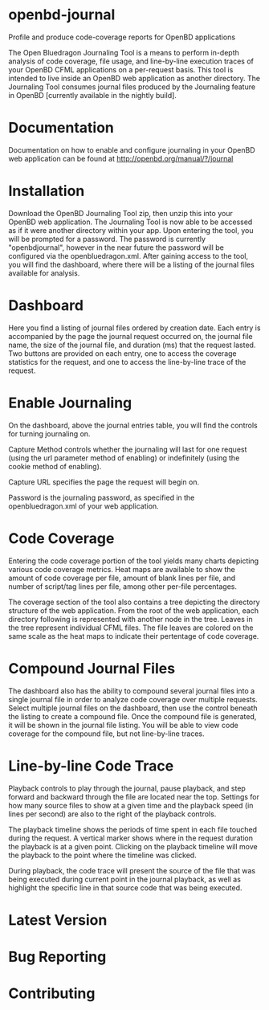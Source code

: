 # openbd-journal
Profile and produce code-coverage reports for OpenBD applications

The Open Bluedragon Journaling Tool is a means to perform in-depth analysis of code coverage, file usage, and line-by-line execution traces of your OpenBD CFML applications on a per-request basis. This tool is intended to live inside an OpenBD web application as another directory. The Journaling Tool consumes journal files produced by the Journaling feature in OpenBD [currently available in the nightly build].

# Documentation
Documentation on how to enable and configure journaling in your OpenBD web application can be found at http://openbd.org/manual/?/journal

# Installation
Download the OpenBD Journaling Tool zip, then unzip this into your OpenBD web application. The Journaling Tool is now able to be accessed as if it were another directory within your app. Upon entering the tool, you will be prompted for a password. The password is currently "openbdjournal", however in the near future the password will be configured via the openbluedragon.xml. After gaining access to the tool, you will find the dashboard, where there will be a listing of the journal files available for analysis.

# Dashboard
Here you find a listing of journal files ordered by creation date. Each entry is accompanied by the page the journal request occurred on, the journal file name, the size of the journal file, and duration (ms) that the request lasted. Two buttons are provided on each entry, one to access the coverage statistics for the request, and one to access the line-by-line trace of the request.

# Enable Journaling
On the dashboard, above the journal entries table, you will find the controls for turning journaling on.

Capture Method controls whether the journaling will last for one request (using the url parameter method of enabling) or indefinitely (using the cookie method of enabling).

Capture URL specifies the page the request will begin on.

Password is the journaling password, as specified in the openbluedragon.xml of your web application.

# Code Coverage
Entering the code coverage portion of the tool yields many charts depicting various code coverage metrics. Heat maps are available to show the amount of code coverage per file, amount of blank lines per file, and number of script/tag lines per file, among other per-file percentages.

The coverage section of the tool also contains a tree depicting the directory structure of the web application. From the root of the web application, each directory following is represented with another node in the tree. Leaves in the tree represent individual CFML files. The file leaves are colored on the same scale as the heat maps to indicate their pertentage of code coverage.

# Compound Journal Files
The dashboard also has the ability to compound several journal files into a single journal file in order to analyze code coverage over multiple requests. Select multiple journal files on the dashboard, then use the control beneath the listing to create a compound file. Once the compound file is generated, it will be shown in the journal file listing. You will be able to view code coverage for the compound file, but not line-by-line traces.

# Line-by-line Code Trace
Playback controls to play through the journal, pause playback, and step forward and backward through the file are located near the top. Settings for how many source files to show at a given time and the playback speed (in lines per second) are also to the right of the playback controls.

The playback timeline shows the periods of time spent in each file touched during the request. A vertical marker shows where in the request duration the playback is at a given point. Clicking on the playback timeline will move the playback to the point where the timeline was clicked.

During playback, the code trace will present the source of the file that was being executed during current point in the journal playback, as well as highlight the specific line in that source code that was being executed.


# Latest Version


# Bug Reporting


# Contributing